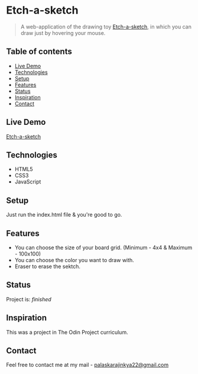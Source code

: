 ﻿# Etch-a-sketch
> A web-application of the drawing toy [Etch-a-sketch](https://en.wikipedia.org/wiki/Etch_A_Sketch), in which you can draw just by hovering your mouse.

## Table of contents

- [Live Demo](#live-demo)
- [Technologies](#technologies)
- [Setup](#setup)
- [Features](#features)
- [Status](#status)
- [Inspiration](#inspiration)
- [Contact](#contact)


## Live Demo

[Etch-a-sketch](https://ajinkyap22.github.io/Etch-a-sketch/)

## Technologies

- HTML5
- CSS3
- JavaScript

## Setup

Just run the index.html file & you're good to go.

## Features

- You can choose the size of your board grid. (Minimum - 4x4 & Maximum - 100x100)
- You can choose the color you want to draw with.
- Eraser to erase the sektch.

## Status

Project is: _finished_

## Inspiration

This was a project in The Odin Project curriculum.

## Contact

Feel free to contact me at my mail - palaskarajinkya22@gmail.com

